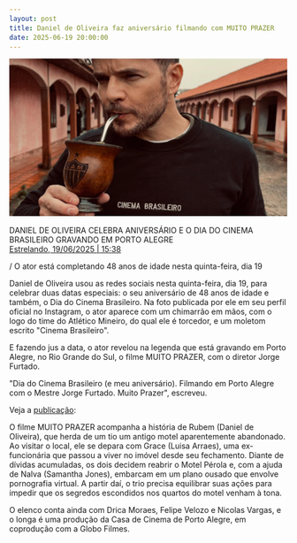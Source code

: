 ```yaml
---
layout: post
title: Daniel de Oliveira faz aniversário filmando com MUITO PRAZER
date: 2025-06-19 20:00:00
---
```

![](/uploads/mpz-dani-niver.jpg)

DANIEL DE OLIVEIRA CELEBRA ANIVERSÁRIO E O DIA DO CINEMA BRASILEIRO GRAVANDO EM PORTO ALEGRE\
[Estrelando, 19/06/2025 | 15:38](https://www.estrelando.com.br/nota/2025/06/19/daniel-de-oliveira-celebra-aniversario-e-o-dia-do-cinema-brasileiro-gravando-em-porto-alegre-308728)

/ O ator está completando 48 anos de idade nesta quinta-feira, dia 19

Daniel de Oliveira usou as redes sociais nesta quinta-feira, dia 19, para celebrar duas datas especiais: o seu aniversário de 48 anos de idade e também, o Dia do Cinema Brasileiro. Na foto publicada por ele em seu perfil oficial no Instagram, o ator aparece com um chimarrão em mãos, com o logo do time do Atlético Mineiro, do qual ele é torcedor, e um moletom escrito "Cinema Brasileiro".

E fazendo jus a data, o ator revelou na legenda que está gravando em Porto Alegre, no Rio Grande do Sul, o filme MUITO PRAZER, com o diretor Jorge Furtado.

"Dia do Cinema Brasileiro (e meu aniversário). Filmando em Porto Alegre com o Mestre Jorge Furtado. Muito Prazer", escreveu.

Veja a [publicação](https://www.instagram.com/p/DLFvkVNAUiT):

O filme MUITO PRAZER acompanha a história de Rubem (Daniel de Oliveira), que herda de um tio um antigo motel aparentemente abandonado. Ao visitar o local, ele se depara com Grace (Luisa Arraes), uma ex-funcionária que passou a viver no imóvel desde seu fechamento. Diante de dívidas acumuladas, os dois decidem reabrir o Motel Pérola e, com a ajuda de Nalva (Samantha Jones), embarcam em um plano ousado que envolve pornografia virtual. A partir daí, o trio precisa equilibrar suas ações para impedir que os segredos escondidos nos quartos do motel venham à tona.

O elenco conta ainda com Drica Moraes, Felipe Velozo e Nicolas Vargas, e o longa é uma produção da Casa de Cinema de Porto Alegre, em coprodução com a Globo Filmes.

![]()
